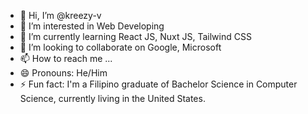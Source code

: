 - 👋 Hi, I’m @kreezy-v
- 👀 I’m interested in Web Developing
- 🌱 I’m currently learning React JS, Nuxt JS, Tailwind CSS
- 💞️ I’m looking to collaborate on Google, Microsoft
- 📫 How to reach me ...
- 😄 Pronouns: He/Him
- ⚡ Fun fact: I'm a Filipino graduate of Bachelor Science in Computer Science, currently living in the United States.

<!---
kreezy-v/kreezy-v is a ✨ special ✨ repository because its `README.md` (this file) appears on your GitHub profile.
You can click the Preview link to take a look at your changes.
--->
